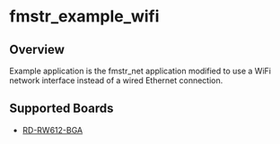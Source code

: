 # fmstr_example_wifi

## Overview
Example application is the fmstr_net application modified to use a WiFi network interface instead of a wired Ethernet connection.

## Supported Boards
- [RD-RW612-BGA](../../_boards/rdrw612bga/freemaster_examples/fmstr_wifi/example_board_readme.md)
